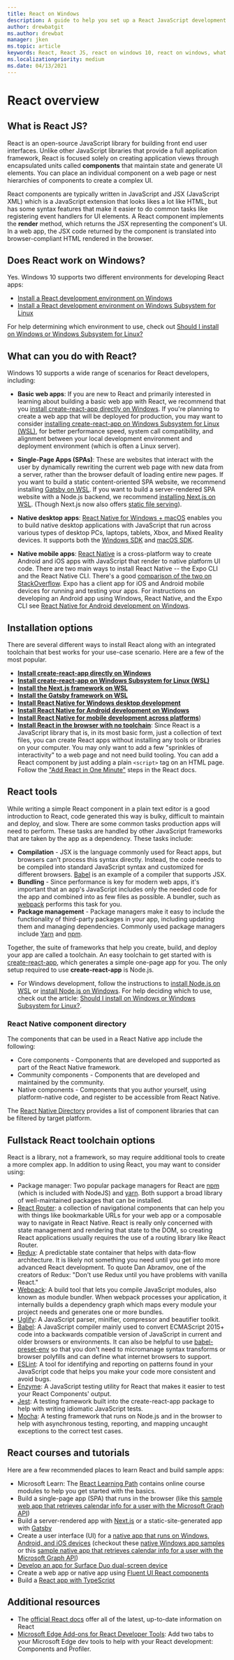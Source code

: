 ```yaml
---
title: React on Windows
description: A guide to help you set up a React JavaScript development environment on Windows 10.
author: drewbatgit 
ms.author: drewbat 
manager: jken
ms.topic: article
keywords: React, React JS, react on windows 10, react on windows, what is react, react with windows, web app with react
ms.localizationpriority: medium
ms.date: 04/13/2021
---
```


# React overview

## What is React JS?

React is an open-source JavaScript library for building front end user interfaces. Unlike other JavaScript libraries that provide a full application framework, React is focused solely on creating application views through encapsulated units called **components** that maintain state and generate UI elements. You can place an individual component on a web page or nest hierarchies of components to create a complex UI.

React components are typically written in JavaScript and JSX (JavaScript XML) which is a JavaScript extension that looks likes a lot like HTML, but has some syntax features that make it easier to do common tasks like registering event handlers for UI elements. A React component implements the **render** method, which returns the JSX representing the component's UI. In a web app, the JSX code returned by the component is translated into browser-compliant HTML rendered in the browser.

## Does React work on Windows?

Yes. Windows 10 supports two different environments for developing React apps:

- [Install a React development environment on Windows](./react-on-windows.md)
- [Install a React development environment on Windows Subsystem for Linux](./react-on-wsl.md)

For help determining which environment to use, check out [Should I install on Windows or Windows Subsystem for Linux?](./windows-or-wsl.md)

## What can you do with React?

Windows 10 supports a wide range of scenarios for React developers, including:

- **Basic web apps**: If you are new to React and primarily interested in learning about building a basic web app with React, we recommend that you [install create-react-app directly on Windows](./react-on-windows.md). If you're planning to create a web app that will be deployed for production, you may want to consider [installing create-react-app on Windows Subsystem for Linux (WSL)](./react-on-wsl.md), for better performance speed, system call compatibility, and alignment between your local development environment and deployment environment (which is often a Linux server).

- **Single-Page Apps (SPAs)**: These are websites that interact with the user by dynamically rewriting the current web page with new data from a server, rather than the browser default of loading entire new pages. If you want to build a static content-oriented SPA website, we recommend installing [Gatsby on WSL](./gatsby-on-wsl.md). If you want to build a server-rendered SPA website with a Node.js backend, we recommend [installing Next.js on WSL](./nextjs-on-wsl.md). (Though Next.js now also offers [static file serving](https://nextjs.org/docs/basic-features/static-file-serving)).

- **Native desktop apps**: [React Native for Windows + macOS](https://microsoft.github.io/react-native-windows/) enables you to build native desktop applications with JavaScript that run across various types of desktop PCs, laptops, tablets, Xbox, and Mixed Reality devices. It supports both the [Windows SDK](https://microsoft.github.io/react-native-windows/docs/rnw-dependencies) and [macOS SDK](https://microsoft.github.io/react-native-windows/docs/rnm-dependencies).

- **Native mobile apps**: [React Native](https://reactnative.dev/docs/environment-setup) is a cross-platform way to create Android and iOS apps with JavaScript that render to native platform UI code. There are two main ways to install React Native -- the Expo CLI and the React Native CLI. There's a good [comparison of the two on StackOverflow](https://stackoverflow.com/questions/54862388/what-is-the-difference-between-expo-cli-and-react-native-cli). Expo has a client app for iOS and Android mobile devices for running and testing your apps. For instructions on developing an Android app using Windows, React Native, and the Expo CLI see [React Native for Android development on Windows](./react-native-for-android.md).

## Installation options

There are several different ways to install React along with an integrated toolchain that best works for your use-case scenario. Here are a few of the most popular.

- **[Install create-react-app directly on Windows](./react-on-windows.md)**
- **[Install create-react-app on Windows Subsystem for Linux (WSL)](./react-on-wsl.md)**
- **[Install the Next.js framework on WSL](./nextjs-on-wsl.md)**
- **[Install the Gatsby framework on WSL](./gatsby-on-wsl.md)**
- **[Install React Native for Windows desktop development](./react-native-for-windows.md)**
- **[Install React Native for Android development on Windows](./react-native-for-android.md)**
- **[Install React Native for mobile development across platforms](https://reactnative.dev/docs/environment-setup)**)
- **[Install React in the browser with no toolchain](https://reactjs.org/docs/add-react-to-a-website.html)**: Since React is a JavaScript library that is, in its most basic form, just a collection of text files, you can create React apps without installing any tools or libraries on your computer. You may only want to add a few "sprinkles of interactivity" to a web page and not need build tooling. You can add a React component by just adding a plain `<script>` tag on an HTML page. Follow the ["Add React in One Minute"](https://reactjs.org/docs/add-react-to-a-website.html) steps in the React docs.

## React tools

While writing a simple React component in a plain text editor is a good introduction to React, code generated this way is bulky, difficult to maintain and deploy, and slow. There are some common tasks production apps will need to perform. These tasks are handled by other JavaScript frameworks that are taken by the app as a dependency. These tasks include:

- **Compilation** - JSX is the language commonly used for React apps, but browsers can't process this syntax directly. Instead, the code needs to be compiled into standard JavaScript syntax and customized for different browsers. [Babel](https://babeljs.io/) is an example of a compiler that supports JSX.
- **Bundling** - Since performance is key for modern web apps, it's important that an app's JavaScript includes only the needed code for the app and combined into as few files as possible. A bundler, such as [webpack](https://webpack.js.org/) performs this task for you.
- **Package management** - Package managers make it easy to include the functionality of third-party packages in your app, including updating them and managing dependencies. Commonly used package managers include [Yarn](https://yarnpkg.com/) and [npm](https://www.npmjs.com/).

Together, the suite of frameworks that help you create, build, and deploy your app are called a toolchain. An easy toolchain to get started with is [create-react-app](https://create-react-app.dev), which generates a simple one-page app for you. The only setup required to use **create-react-app** is Node.js.

- For Windows development, follow the instructions to [install Node.js on WSL](./nodejs-on-wsl.md) or [install Node.js on Windows](./nodejs-on-windows.md). For help deciding which to use, check out the article: [Should I install on Windows or Windows Subsystem for Linux?](./windows-or-wsl.md).

### React Native component directory

The components that can be used in a React Native app include the following:

- Core components - Components that are developed and supported as part of the React Native framework.
- Community components - Components that are developed and maintained by the community.
- Native components - Components that you author yourself, using platform-native code, and register to be accessible from React Native.

The [React Native Directory](https://reactnative.directory/) provides a list of component libraries that can be filtered by target platform.

## Fullstack React toolchain options

React is a library, not a framework, so may require additional tools to create a more complex app. In addition to using React, you may want to consider using:

- Package manager: Two popular package managers for React are [npm](https://www.npmjs.com/) (which is included with NodeJS) and [yarn](https://yarnpkg.com/). Both support a broad library of well-maintained packages that can be installed.
- [React Router](https://reactrouter.com/): a collection of navigational components that can help you with things like bookmarkable URLs for your web app or a composable way to navigate in React Native. React is really only concerned with state management and rendering that state to the DOM, so creating React applications usually requires the use of a routing library like React Router.
- [Redux](https://react-redux.js.org/): A predictable state container that helps with data-flow architecture. It is likely not something you need until you get into more advanced React development. To quote Dan Abramov, one of the creators of Redux: "Don't use Redux until you have problems with vanilla React."
- [Webpack](https://webpack.js.org/): A build tool that lets you compile JavaScript modules, also known as module bundler. When webpack processes your application, it internally builds a dependency graph which maps every module your project needs and generates one or more bundles.
- [Uglify](https://www.npmjs.com/package/uglify-js): A JavaScript parser, minifier, compressor and beautifier toolkit.
- [Babel](https://babeljs.io/): A JavaScript compiler mainly used to convert ECMAScript 2015+ code into a backwards compatible version of JavaScript in current and older browsers or environments. It can also be helpful to use [babel-preset-env](https://babeljs.io/docs/en/babel-preset-env) so that you don't need to micromanage syntax transforms or browser polyfills and can define what internet browsers to support.
- [ESLint](https://eslint.org/): A tool for identifying and reporting on patterns found in your JavaScript code that helps you make your code more consistent and avoid bugs.
- [Enzyme](https://enzymejs.github.io/enzyme/): A JavaScript testing utility for React that makes it easier to test your React Components' output.
- [Jest](https://jestjs.io/): A testing framework built into the create-react-app package to help with writing idiomatic JavaScript tests.
- [Mocha](https://mochajs.org/): A testing framework that runs on Node.js and in the browser to help with asynchronous testing, reporting, and mapping uncaught exceptions to the correct test cases.

## React courses and tutorials

Here are a few recommended places to learn React and build sample apps:

- Microsoft Learn: The [React Learning Path](/learn/paths/react/) contains online course modules to help you get started with the basics.
- Build a single-page app (SPA) that runs in the browser (like this [sample web app that retrieves calendar info for a user with the Microsoft Graph API](/graph/tutorials/react))
- Build a server-rendered app with [Next.js](./nextjs-on-wsl.md) or a static-site-generated app with [Gatsby](./gatsby-on-wsl.md)
- Create a user interface (UI) for a [native app that runs on Windows, Android, and iOS devices](https://microsoft.github.io/react-native-windows/docs/view-managers) (checkout these [native Windows app samples](https://github.com/microsoft/react-native-windows-samples/tree/master/samples) or this [sample native app that retrieves calendar info for a user with the Microsoft Graph API](/graph/tutorials/react-native))
- [Develop an app for Surface Duo dual-screen device](/dual-screen/react-native/)
- Create a web app or native app using [Fluent UI React components](https://developer.microsoft.com/fluentui#/)
- Build a [React app with TypeScript](https://create-react-app.dev/docs/adding-typescript/)

## Additional resources

- The [official React docs](https://reactjs.org/) offer all of the latest, up-to-date information on React
- [Microsoft Edge Add-ons for React Developer Tools](https://microsoftedge.microsoft.com/addons/detail/react-developer-tools/gpphkfbcpidddadnkolkpfckpihlkkil): Add two tabs to your Microsoft Edge dev tools to help with your React development: Components and Profiler.